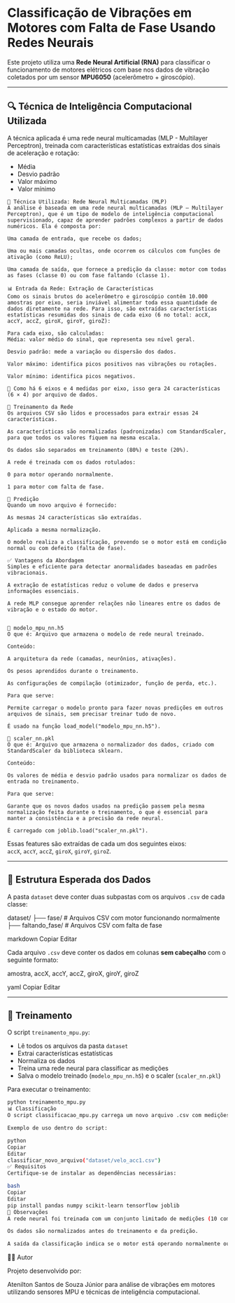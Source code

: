 # Classificação de Vibrações em Motores com Falta de Fase Usando Redes Neurais

Este projeto utiliza uma **Rede Neural Artificial (RNA)** para classificar o funcionamento de motores elétricos com base nos dados de vibração coletados por um sensor **MPU6050** (acelerômetro + giroscópio).

---

## 🔍 Técnica de Inteligência Computacional Utilizada

A técnica aplicada é uma rede neural multicamadas (MLP - Multilayer Perceptron), treinada com características estatísticas extraídas dos sinais de aceleração e rotação:

- Média
- Desvio padrão
- Valor máximo
- Valor mínimo

```
🧠 Técnica Utilizada: Rede Neural Multicamadas (MLP)
A análise é baseada em uma rede neural multicamadas (MLP – Multilayer Perceptron), que é um tipo de modelo de inteligência computacional supervisionado, capaz de aprender padrões complexos a partir de dados numéricos. Ela é composta por:

Uma camada de entrada, que recebe os dados;

Uma ou mais camadas ocultas, onde ocorrem os cálculos com funções de ativação (como ReLU);

Uma camada de saída, que fornece a predição da classe: motor com todas as fases (classe 0) ou com fase faltando (classe 1).

📊 Entrada da Rede: Extração de Características
Como os sinais brutos do acelerômetro e giroscópio contêm 10.000 amostras por eixo, seria inviável alimentar toda essa quantidade de dados diretamente na rede. Para isso, são extraídas características estatísticas resumidas dos sinais de cada eixo (6 no total: accX, accY, accZ, giroX, giroY, giroZ):

Para cada eixo, são calculadas:
Média: valor médio do sinal, que representa seu nível geral.

Desvio padrão: mede a variação ou dispersão dos dados.

Valor máximo: identifica picos positivos nas vibrações ou rotações.

Valor mínimo: identifica picos negativos.

🔢 Como há 6 eixos e 4 medidas por eixo, isso gera 24 características (6 × 4) por arquivo de dados.

🧪 Treinamento da Rede
Os arquivos CSV são lidos e processados para extrair essas 24 características.

As características são normalizadas (padronizadas) com StandardScaler, para que todos os valores fiquem na mesma escala.

Os dados são separados em treinamento (80%) e teste (20%).

A rede é treinada com os dados rotulados:

0 para motor operando normalmente.

1 para motor com falta de fase.

🧾 Predição
Quando um novo arquivo é fornecido:

As mesmas 24 características são extraídas.

Aplicada a mesma normalização.

O modelo realiza a classificação, prevendo se o motor está em condição normal ou com defeito (falta de fase).

✅ Vantagens da Abordagem
Simples e eficiente para detectar anormalidades baseadas em padrões vibracionais.

A extração de estatísticas reduz o volume de dados e preserva informações essenciais.

A rede MLP consegue aprender relações não lineares entre os dados de vibração e o estado do motor.

````
````

📁 modelo_mpu_nn.h5
O que é: Arquivo que armazena o modelo de rede neural treinado.

Conteúdo:

A arquitetura da rede (camadas, neurônios, ativações).

Os pesos aprendidos durante o treinamento.

As configurações de compilação (otimizador, função de perda, etc.).

Para que serve:

Permite carregar o modelo pronto para fazer novas predições em outros arquivos de sinais, sem precisar treinar tudo de novo.

É usado na função load_model("modelo_mpu_nn.h5").

📁 scaler_nn.pkl
O que é: Arquivo que armazena o normalizador dos dados, criado com StandardScaler da biblioteca sklearn.

Conteúdo:

Os valores de média e desvio padrão usados para normalizar os dados de entrada no treinamento.

Para que serve:

Garante que os novos dados usados na predição passem pela mesma normalização feita durante o treinamento, o que é essencial para manter a consistência e a precisão da rede neural.

É carregado com joblib.load("scaler_nn.pkl").

````

Essas features são extraídas de cada um dos seguintes eixos:  
`accX`, `accY`, `accZ`, `giroX`, `giroY`, `giroZ`.

---

## 📁 Estrutura Esperada dos Dados

A pasta `dataset` deve conter duas subpastas com os arquivos `.csv` de cada classe:

dataset/
├── fase/ # Arquivos CSV com motor funcionando normalmente
├── faltando_fase/ # Arquivos CSV com falta de fase

markdown
Copiar
Editar

Cada arquivo `.csv` deve conter os dados em colunas **sem cabeçalho** com o seguinte formato:

amostra, accX, accY, accZ, giroX, giroY, giroZ

yaml
Copiar
Editar

---

## 🧠 Treinamento

O script `treinamento_mpu.py`:

- Lê todos os arquivos da pasta `dataset`
- Extrai características estatísticas
- Normaliza os dados
- Treina uma rede neural para classificar as medições
- Salva o modelo treinado (`modelo_mpu_nn.h5`) e o scaler (`scaler_nn.pkl`)

Para executar o treinamento:

```bash
python treinamento_mpu.py
📊 Classificação
O script classificacao_mpu.py carrega um novo arquivo .csv com medições e faz a classificação automática.

Exemplo de uso dentro do script:

python
Copiar
Editar
classificar_novo_arquivo("dataset/velo_acc1.csv")
✅ Requisitos
Certifique-se de instalar as dependências necessárias:

bash
Copiar
Editar
pip install pandas numpy scikit-learn tensorflow joblib
📌 Observações
A rede neural foi treinada com um conjunto limitado de medições (10 com todas as fases e 10 com uma fase faltando).

Os dados são normalizados antes do treinamento e da predição.

A saída da classificação indica se o motor está operando normalmente ou com falta de fase.
````
👨‍🔧 Autor

Projeto desenvolvido por:

Atenilton Santos de Souza Júnior para análise de vibrações em motores utilizando sensores MPU e técnicas de inteligência computacional.
